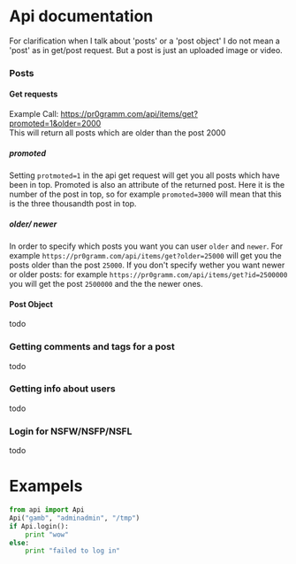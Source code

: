 # Api documentation
For clarification when I talk about 'posts' or a 'post object' I do not mean a 'post' as in get/post request.
But a post is just an uploaded image or video.

### Posts

#### Get requests

Example Call:
https://pr0gramm.com/api/items/get?promoted=1&older=2000
<br>
This will return all posts which are older than the post 2000

##### promoted

Setting ``protmoted=1`` in the api get request will get you all posts which have been in top. Promoted is also
an attribute of the returned post. Here it is the number of the post in top, so for example ``promoted=3000``
will mean that this is the three thousandth post in top.

##### older/ newer

In order to specify which posts you want you can user ``older`` and ``newer``. For example
``https://pr0gramm.com/api/items/get?older=25000`` will get you the posts older than the post ``25000``.
If you don't specify wether you want newer or older posts: for example ``https://pr0gramm.com/api/items/get?id=2500000``
you will get the post ``2500000`` and the the newer ones.

#### Post Object

todo

### Getting comments and tags for a post

todo

### Getting info about users

todo

### Login for NSFW/NSFP/NSFL

todo

# Exampels

```python
from api import Api
Api("gamb", "adminadmin", "/tmp")
if Api.login():
    print "wow"
else:
    print "failed to log in"
```